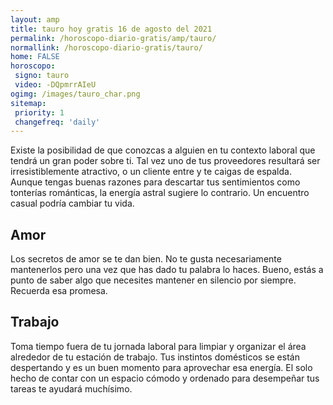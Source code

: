 ```yaml
---
layout: amp
title: tauro hoy gratis 16 de agosto del 2021 
permalink: /horoscopo-diario-gratis/amp/tauro/
normallink: /horoscopo-diario-gratis/tauro/
home: FALSE
horoscopo:
 signo: tauro
 video: -DQpmrrAIeU
ogimg: /images/tauro_char.png
sitemap:
 priority: 1
 changefreq: 'daily'
---
```



Existe la posibilidad de que conozcas a alguien en tu contexto laboral que tendrá un gran poder sobre ti. Tal vez uno de tus proveedores resultará ser irresistiblemente atractivo, o un cliente entre y te caigas de espalda. Aunque tengas buenas razones para descartar tus sentimientos como tonterías románticas, la energía astral sugiere lo contrario. Un encuentro casual podría cambiar tu vida.

## Amor

Los secretos de amor se te dan bien. No te gusta necesariamente mantenerlos pero una vez que has dado tu palabra lo haces. Bueno, estás a punto de saber algo que necesites mantener en silencio por siempre. Recuerda esa promesa.

## Trabajo

Toma tiempo fuera de tu jornada laboral para limpiar y organizar el área alrededor de tu estación de trabajo. Tus instintos domésticos se están despertando y es un buen momento para aprovechar esa energía. El solo hecho de contar con un espacio cómodo y ordenado para desempeñar tus tareas te ayudará muchísimo.